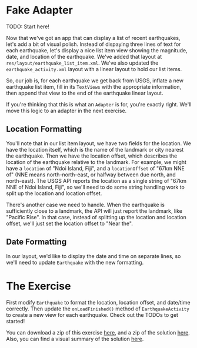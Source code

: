 # Fake Adapter

TODO: Start here!

Now that we've got an app that can display a list of recent earthquakes, let's add a bit of visual polish. Instead of dispaying three lines of text for each earthquake, let's display a nice list item view showing the magnitude, date, and location of the earthquake. We've added that layout at `res/layout/earthquake_list_item.xml`. We've also updated the `earthquake_activity.xml` layout with a linear layout to hold our list items.

So, our job is, for each earthquake we get back from USGS, inflate a new earthquake list item, fill in its `TextViews` with the appropriate information, then append that view to the end of the earthquake linear layout.

If you're thinking that this is what an `Adapter` is for, you're exactly right. We'll move this logic to an adapter in the next exercise.

## Location Formatting

You'll note that in our list item layout, we have two fields for the location. We have the location itself, which is the name of the landmark or city nearest the earthquake. Then we have the location offset, which describes the location of the earthquake relative to the landmark. For example, we might have a `location` of "Ndoi Island, Fiji", and a `locationOffset` of "67km NNE of" (NNE means north-north-east, or halfway between due north, and north-east). The USGS API reports the location as a single string of "67km NNE of Ndoi Island, Fiji", so we'll need to do some string handling work to split up the location and location offset.

There's another case we need to handle. When the earthquake is sufficiently close to a landmark, the API will just report the landmark, like "Pacific Rise". In that case, instead of splitting up the location and location offset, we'll just set the location offset to "Near the".

## Date Formatting

In our layout, we'd like to display the date and time on separate lines, so we'll need to update `Earthquake` with the new formatting.

# The Exercise

First modify `Earthquake` to format the location, location offset, and date/time correctly. Then update the `onLoadFinished()` method of `EarthquakeActivity` to create a new view for each earthquake. Check out the TODOs to get started!


You can download a zip of this exercise [here](https://github.com/udacity/ud843-QuakeReport/archive/3.02-Exercise-FakeAdapter.zip), and a zip of the solution [here](https://github.com/udacity/ud843-QuakeReport/archive/3.02-Solution-FakeAdapter.zip). Also, you can find a visual summary of the solution [here](https://github.com/udacity/ud843-QuakeReport/compare/3.02-Exercise-FakeAdapter...3.02-Solution-FakeAdapter).


